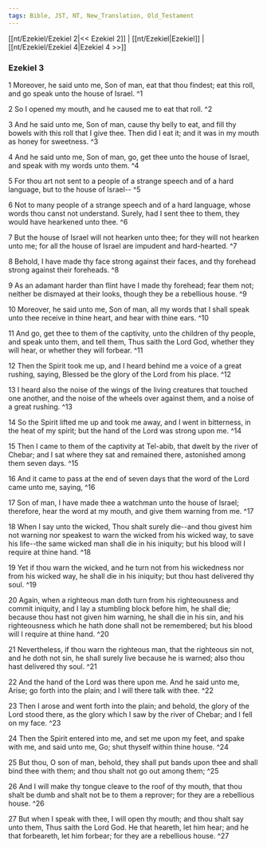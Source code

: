 ```yaml
---
tags: Bible, JST, NT, New_Translation, Old_Testament
---
```


[[nt/Ezekiel/Ezekiel 2|<< Ezekiel 2]] | [[nt/Ezekiel|Ezekiel]] | [[nt/Ezekiel/Ezekiel 4|Ezekiel 4 >>]]

### Ezekiel 3

1 Moreover, he said unto me, Son of man, eat that thou findest; eat this roll, and go speak unto the house of Israel.  ^1

2 So I opened my mouth, and he caused me to eat that roll.  ^2

3 And he said unto me, Son of man, cause thy belly to eat, and fill thy bowels with this roll that I give thee. Then did I eat it; and it was in my mouth as honey for sweetness.  ^3

4 And he said unto me, Son of man, go, get thee unto the house of Israel, and speak with my words unto them.  ^4

5 For thou art not sent to a people of a strange speech and of a hard language, but to the house of Israel\--  ^5

6 Not to many people of a strange speech and of a hard language, whose words thou canst not understand. Surely, had I sent thee to them, they would have hearkened unto thee.  ^6

7 But the house of Israel will not hearken unto thee; for they will not hearken unto me; for all the house of Israel are impudent and hard-hearted.  ^7

8 Behold, I have made thy face strong against their faces, and thy forehead strong against their foreheads.  ^8

9 As an adamant harder than flint have I made thy forehead; fear them not; neither be dismayed at their looks, though they be a rebellious house.  ^9

10 Moreover, he said unto me, Son of man, all my words that I shall speak unto thee receive in thine heart, and hear with thine ears.  ^10

11 And go, get thee to them of the captivity, unto the children of thy people, and speak unto them, and tell them, Thus saith the Lord God, whether they will hear, or whether they will forbear.  ^11

12 Then the Spirit took me up, and I heard behind me a voice of a great rushing, saying, Blessed be the glory of the Lord from his place.  ^12

13 I heard also the noise of the wings of the living creatures that touched one another, and the noise of the wheels over against them, and a noise of a great rushing.  ^13

14 So the Spirit lifted me up and took me away, and I went in bitterness, in the heat of my spirit; but the hand of the Lord was strong upon me.  ^14

15 Then I came to them of the captivity at Tel-abib, that dwelt by the river of Chebar; and I sat where they sat and remained there, astonished among them seven days.  ^15

16 And it came to pass at the end of seven days that the word of the Lord came unto me, saying,  ^16

17 Son of man, I have made thee a watchman unto the house of Israel; therefore, hear the word at my mouth, and give them warning from me.  ^17

18 When I say unto the wicked, Thou shalt surely die\--and thou givest him not warning nor speakest to warn the wicked from his wicked way, to save his life\--the same wicked man shall die in his iniquity; but his blood will I require at thine hand.  ^18

19 Yet if thou warn the wicked, and he turn not from his wickedness nor from his wicked way, he shall die in his iniquity; but thou hast delivered thy soul.  ^19

20 Again, when a righteous man doth turn from his righteousness and commit iniquity, and I lay a stumbling block before him, he shall die; because thou hast not given him warning, he shall die in his sin, and his righteousness which he hath done shall not be remembered; but his blood will I require at thine hand.  ^20

21 Nevertheless, if thou warn the righteous man, that the righteous sin not, and he doth not sin, he shall surely live because he is warned; also thou hast delivered thy soul.  ^21

22 And the hand of the Lord was there upon me. And he said unto me, Arise; go forth into the plain; and I will there talk with thee.  ^22

23 Then I arose and went forth into the plain; and behold, the glory of the Lord stood there, as the glory which I saw by the river of Chebar; and I fell on my face.  ^23

24 Then the Spirit entered into me, and set me upon my feet, and spake with me, and said unto me, Go; shut thyself within thine house.  ^24

25 But thou, O son of man, behold, they shall put bands upon thee and shall bind thee with them; and thou shalt not go out among them;  ^25

26 And I will make thy tongue cleave to the roof of thy mouth, that thou shalt be dumb and shalt not be to them a reprover; for they are a rebellious house.  ^26

27 But when I speak with thee, I will open thy mouth; and thou shalt say unto them, Thus saith the Lord God. He that heareth, let him hear; and he that forbeareth, let him forbear; for they are a rebellious house.  ^27

 
